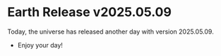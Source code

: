 # Earth Release v2025.05.09
Today, the universe has released another day with version 2025.05.09.
- Enjoy your day!
